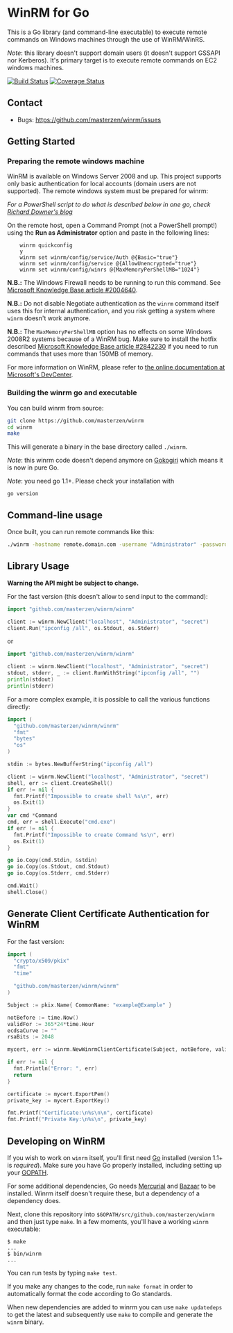 # WinRM for Go

This is a Go library (and command-line executable) to execute remote commands on Windows machines through
the use of WinRM/WinRS.

_Note_: this library doesn't support domain users (it doesn't support GSSAPI nor Kerberos). It's primary target is to execute remote commands on EC2 windows machines.

[![Build Status](https://travis-ci.org/masterzen/winrm.svg?branch=master)](https://travis-ci.org/masterzen/winrm)
[![Coverage Status](https://coveralls.io/repos/masterzen/winrm/badge.png)](https://coveralls.io/r/masterzen/winrm)

## Contact

- Bugs: https://github.com/masterzen/winrm/issues


## Getting Started

### Preparing the remote windows machine

WinRM is available on Windows Server 2008 and up. This project supports only basic authentication for local accounts (domain users are not supported).
The remote windows system must be prepared for winrm:

_For a PowerShell script to do what is described below in one go, check [Richard Downer's blog](http://www.frontiertown.co.uk/2011/12/overthere-control-windows-from-java/)_

On the remote host, open a Command Prompt (not a PowerShell prompt!) using the __Run as Administrator__ option and paste in the following lines:

		winrm quickconfig
		y
		winrm set winrm/config/service/Auth @{Basic="true"}
		winrm set winrm/config/service @{AllowUnencrypted="true"}
		winrm set winrm/config/winrs @{MaxMemoryPerShellMB="1024"}

__N.B.:__ The Windows Firewall needs to be running to run this command. See [Microsoft Knowledge Base article #2004640](http://support.microsoft.com/kb/2004640).

__N.B.:__ Do not disable Negotiate authentication as the `winrm` command itself uses this for internal authentication, and you risk getting a system where `winrm` doesn't work anymore.
	
__N.B.:__ The `MaxMemoryPerShellMB` option has no effects on some Windows 2008R2 systems because of a WinRM bug. Make sure to install the hotfix described [Microsoft Knowledge Base article #2842230](http://support.microsoft.com/kb/2842230) if you need to run commands that uses more than 150MB of memory.

For more information on WinRM, please refer to <a href="http://msdn.microsoft.com/en-us/library/windows/desktop/aa384426(v=vs.85).aspx">the online documentation at Microsoft's DevCenter</a>.

### Building the winrm go and executable

You can build winrm from source:

```sh
git clone https://github.com/masterzen/winrm
cd winrm
make
```

This will generate a binary in the base directory called `./winrm`.

_Note_: this winrm code doesn't depend anymore on [Gokogiri](https://github.com/moovweb/gokogiri) which means it is now in pure Go.

_Note_: you need go 1.1+. Please check your installation with

```
go version
```

## Command-line usage

Once built, you can run remote commands like this:

```sh
./winrm -hostname remote.domain.com -username "Administrator" -password "secret" "ipconfig /all" 
```

## Library Usage

**Warning the API might be subject to change.**

For the fast version (this doesn't allow to send input to the command):

```go
import "github.com/masterzen/winrm/winrm"

client := winrm.NewClient("localhost", "Administrator", "secret")
client.Run("ipconfig /all", os.Stdout, os.Stderr)
```

or
```go
import "github.com/masterzen/winrm/winrm"

client := winrm.NewClient("localhost", "Administrator", "secret")
stdout, stderr, _ := client.RunWithString("ipconfig /all", "")
println(stdout)
println(stderr)
```

For a more complex example, it is possible to call the various functions directly:

```go
import (
  "github.com/masterzen/winrm/winrm"
  "fmt"
  "bytes"
  "os"
)

stdin := bytes.NewBufferString("ipconfig /all")

client := winrm.NewClient("localhost", "Administrator", "secret")
shell, err := client.CreateShell()
if err != nil {
  fmt.Printf("Impossible to create shell %s\n", err)
  os.Exit(1)
}
var cmd *Command
cmd, err = shell.Execute("cmd.exe")
if err != nil {
  fmt.Printf("Impossible to create Command %s\n", err)
  os.Exit(1)
}

go io.Copy(cmd.Stdin, &stdin)
go io.Copy(os.Stdout, cmd.Stdout)
go io.Copy(os.Stderr, cmd.Stderr)

cmd.Wait()
shell.Close()
```

## Generate Client Certificate Authentication for WinRM

For the fast version:

```go
import (
  "crypto/x509/pkix"
  "fmt"
  "time"

  "github.com/masterzen/winrm/winrm"
)

Subject := pkix.Name{ CommonName: "example@Example" }

notBefore := time.Now()
validFor := 365*24*time.Hour
ecdsaCurve := ""
rsaBits := 2048

mycert, err := winrm.NewWinrmClientCertificate(Subject, notBefore, validFor, rsaBits, winrm.EcdsaCurve(ecdsaCurve))

if err != nil {
  fmt.Println("Error: ", err)
  return
}

certificate := mycert.ExportPem()
private_key := mycert.ExportKey()

fmt.Printf("Certificate:\n%s\n\n", certificate)
fmt.Printf("Private Key:\n%s\n", private_key)
```

## Developing on WinRM

If you wish to work on `winrm` itself, you'll first need [Go](http://golang.org)
installed (version 1.1+ is _required_). Make sure you have Go properly installed,
including setting up your [GOPATH](http://golang.org/doc/code.html#GOPATH).

For some additional dependencies, Go needs [Mercurial](http://mercurial.selenic.com/)
and [Bazaar](http://bazaar.canonical.com/en/) to be installed.
Winrm itself doesn't require these, but a dependency of a dependency does.

Next, clone this repository into `$GOPATH/src/github.com/masterzen/winrm` and
then just type `make`. In a few moments, you'll have a working `winrm` executable:

```
$ make
...
$ bin/winrm
...
```
You can run tests by typing `make test`.

If you make any changes to the code, run `make format` in order to automatically
format the code according to Go standards.

When new dependencies are added to winrm you can use `make updatedeps` to
get the latest and subsequently use `make` to compile and generate the `winrm` binary.

